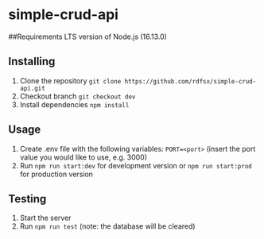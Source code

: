 # simple-crud-api

##Requirements
LTS version of Node.js (16.13.0)

## Installing
1. Clone the repository `git clone https://github.com/rdfsx/simple-crud-api.git`
2. Checkout branch `git checkout dev`
3. Install dependencies `npm install`

## Usage
1. Create .env file with the following variables: `PORT=<port>` (insert the port value you would like to use, e.g. 3000)
2. Run `npm run start:dev` for development version or `npm run start:prod` for production version

## Testing
1. Start the server
2. Run `npm run test` (note: the database will be cleared) 
